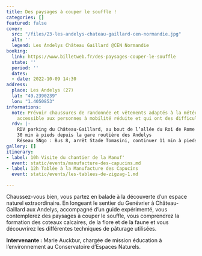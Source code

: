 ```yaml
---
title: Des paysages à couper le souffle !
categories: []
featured: false
cover:
  src: "/files/23-les-andelys-chateau-gaillard-cen-normandie.jpg"
  alt: ''
  legend: Les Andelys Château Gaillard @CEN Normandie
booking:
  link: https://www.billetweb.fr/des-paysages-couper-le-souffle
  state: ''
  period: ''
  dates:
  - date: 2022-10-09 14:30
address:
  place: Les Andelys (27)
  lat: "49.2390239"
  lon: "1.4050853"
informations:
  note: Prévoir chaussures de randonnée et vêtements adaptés à la météo, site non
    accessible aux personnes à mobilité réduite et qui ont des difficultés à marcher
  rdv: |-
    RDV parking du Château-Gaillard, au bout de l’allée du Roi de Rome
    30 min à pieds depuis la gare routière des Andelys
    Réseau SNgo : Bus 8, arrêt Stade Tomasini, continuer 11 min à pieds
gallery: []
itinerary:
- label: 10h Visite du chantier de la Manuf'
  event: static/events/manufacture-des-capucins.md
- label: 12h Tablée à la Manufacture des Capucins
  event: static/events/les-tablees-de-zigzag-1.md

---
```

Chaussez-vous bien, vous partez en balade à la découverte d’un espace naturel extraordinaire. En longeant le sentier du Genévrier à Château-Gaillard aux Andelys, accompagné d’un guide expérimenté, vous contemplerez des paysages à couper le souffle, vous comprendrez la formation des coteaux calcaires, de la flore et de la faune et vous découvrirez les différentes techniques de pâturage utilisées.

**Intervenante :** Marie Auckbur, chargée de mission éducation à l’environnement au Conservatoire d’Espaces Naturels.